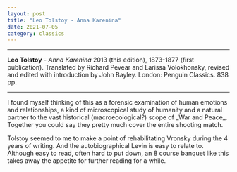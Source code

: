 ```yaml
---
layout: post
title: "Leo Tolstoy - Anna Karenina"
date: 2021-07-05
category: classics
---
```



***
<b>Leo Tolstoy</b> - _Anna Karenina_ 2013 (this edition), 1873-1877 (first publication). Translated by Richard Pevear and Larissa Volokhonsky, revised and edited with introduction by John Bayley. London: Penguin Classics. 838 pp.

***

<img align="right" src="https://images3.penguinrandomhouse.com/cover/9780141199610" alt=""> 
I found myself thinking of this as a forensic examination of human emotions and relationships, a kind of microscopical study of humanity and a natural partner to the vast historical (macroecological?) scope of _War and Peace_.  Together you could say they pretty much cover the entire shooting match.

Tolstoy seemed to me to make a point of rehabilitating Vronsky during the 4 years of writing.  And the autobiographical Levin is easy to relate to.  Although easy to read, often hard to put down, an 8 course banquet like this takes away the appetite for further reading for a while.
